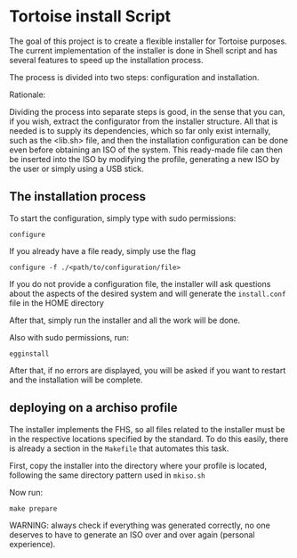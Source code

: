 # Tortoise install Script

The goal of this project is to create a flexible installer
for Tortoise purposes. The current implementation of the 
installer is done in Shell script and has several features 
to speed up the installation process.

The process is divided into two steps: 
configuration and installation.

Rationale:

Dividing the process into separate steps is good, in the sense 
that you can, if you wish, extract the configurator from the 
installer structure. All that is needed is to supply its 
dependencies, which so far only exist internally, such as the 
<lib.sh> file, and then the installation configuration can be 
done even before obtaining an ISO of the system. This ready-made 
file can then be inserted into the ISO by modifying the profile, 
generating a new ISO by the user or simply using a USB stick.

## The installation process

To start the configuration, simply type with sudo permissions:

	configure

If you already have a file ready, simply use the <file> flag

	configure -f ./<path/to/configuration/file>

If you do not provide a configuration file, the installer will 
ask questions about the aspects of the desired system and will 
generate the `install.conf` file in the HOME directory

After that, simply run the installer and all the work will be done.

Also with sudo permissions, run:

	egginstall

After that, if no errors are displayed, you will be asked if 
you want to restart and the installation will be complete.


## deploying on a archiso profile

The installer implements the FHS, so all files related to the 
installer must be in the respective locations specified by the 
standard. To do this easily, there is already a section in the 
`Makefile` that automates this task.

First, copy the installer into the directory where your profile 
is located, following the same directory pattern used in `mkiso.sh`

Now run:

	make prepare

WARNING: always check if everything was generated correctly, no 
one deserves to have to generate an ISO over and over again 
(personal experience).
